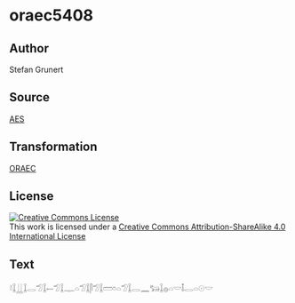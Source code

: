 # oraec5408

## Author

Stefan Grunert

## Source

[AES](https://github.com/simondschweitzer/aes)

## Transformation

[ORAEC](https://oraec.github.io/)

## License

<a rel="license" href="http://creativecommons.org/licenses/by-sa/4.0/"><img alt="Creative Commons License" style="border-width:0" src="https://i.creativecommons.org/l/by-sa/4.0/88x31.png" /></a><br />This work is licensed under a <a rel="license" href="http://creativecommons.org/licenses/by-sa/4.0/">Creative Commons Attribution-ShareAlike 4.0 International License</a>

## Text

𓍱𓆼𓋲𓆼𓂋𓅿𓆼𓍿𓅿𓆼𓊃𓏏𓅿𓆼𓋴𓅿𓆼𓏠𓏌𓏏𓅿𓆼𓂋𓈖𓃒𓆼𓐍𓏏𓎟𓄤𓂋𓏏𓇳𓎟<br>
